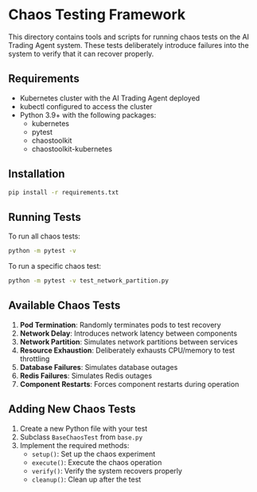 # Chaos Testing Framework

This directory contains tools and scripts for running chaos tests on the AI Trading Agent system. These tests deliberately introduce failures into the system to verify that it can recover properly.

## Requirements

- Kubernetes cluster with the AI Trading Agent deployed
- kubectl configured to access the cluster
- Python 3.9+ with the following packages:
  - kubernetes
  - pytest
  - chaostoolkit
  - chaostoolkit-kubernetes

## Installation

```bash
pip install -r requirements.txt
```

## Running Tests

To run all chaos tests:

```bash
python -m pytest -v
```

To run a specific chaos test:

```bash
python -m pytest -v test_network_partition.py
```

## Available Chaos Tests

1. **Pod Termination**: Randomly terminates pods to test recovery
2. **Network Delay**: Introduces network latency between components
3. **Network Partition**: Simulates network partitions between services
4. **Resource Exhaustion**: Deliberately exhausts CPU/memory to test throttling
5. **Database Failures**: Simulates database outages
6. **Redis Failures**: Simulates Redis outages
7. **Component Restarts**: Forces component restarts during operation

## Adding New Chaos Tests

1. Create a new Python file with your test
2. Subclass `BaseChaosTest` from `base.py`
3. Implement the required methods:
   - `setup()`: Set up the chaos experiment
   - `execute()`: Execute the chaos operation
   - `verify()`: Verify the system recovers properly
   - `cleanup()`: Clean up after the test
